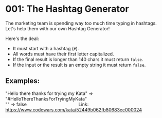 # 001: The Hashtag Generator

The marketing team is spending way too much time typing in hashtags.
Let's help them with our own Hashtag Generator!

Here's the deal:

- It must start with a hashtag (`#`).
- All words must have their first letter capitalized.
- If the final result is longer than 140 chars it must return `false`.
- If the input or the result is an empty string it must return `false`.

## Examples:

"Hello there thanks for trying my Kata"  =>  "#HelloThereThanksForTryingMyKata"<br>
""                                       =>  false
                                       
Link: https://www.codewars.com/kata/52449b062fb80683ec000024